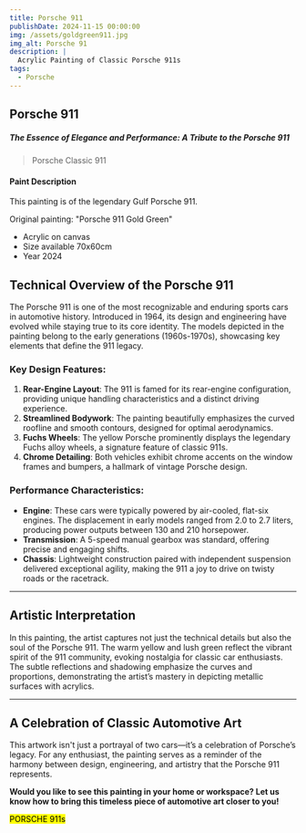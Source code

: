 ```yaml
---
title: Porsche 911
publishDate: 2024-11-15 00:00:00
img: /assets/goldgreen911.jpg
img_alt: Porsche 91
description: |
  Acrylic Painting of Classic Porsche 911s
tags:
  - Porsche
---
```


##  Porsche 911


##### *The Essence of Elegance and Performance: A Tribute to the Porsche 911* 

> Porsche Classic 911
####  Paint Description

This painting is of the legendary Gulf Porsche 911.
    
  Original painting: "Porsche 911 Gold Green"  

* Acrylic on canvas
* Size available 70x60cm
* Year 2024 


## Technical Overview of the Porsche 911

The Porsche 911 is one of the most recognizable and enduring sports cars in automotive history. Introduced in 1964, its design and engineering have evolved while staying true to its core identity. The models depicted in the painting belong to the early generations (1960s-1970s), showcasing key elements that define the 911 legacy.

### Key Design Features:
1. **Rear-Engine Layout**: The 911 is famed for its rear-engine configuration, providing unique handling characteristics and a distinct driving experience.
2. **Streamlined Bodywork**: The painting beautifully emphasizes the curved roofline and smooth contours, designed for optimal aerodynamics.
3. **Fuchs Wheels**: The yellow Porsche prominently displays the legendary Fuchs alloy wheels, a signature feature of classic 911s.
4. **Chrome Detailing**: Both vehicles exhibit chrome accents on the window frames and bumpers, a hallmark of vintage Porsche design.

### Performance Characteristics:
- **Engine**: These cars were typically powered by air-cooled, flat-six engines. The displacement in early models ranged from 2.0 to 2.7 liters, producing power outputs between 130 and 210 horsepower.
- **Transmission**: A 5-speed manual gearbox was standard, offering precise and engaging shifts.
- **Chassis**: Lightweight construction paired with independent suspension delivered exceptional agility, making the 911 a joy to drive on twisty roads or the racetrack.

---

## Artistic Interpretation

In this painting, the artist captures not just the technical details but also the soul of the Porsche 911. The warm yellow and lush green reflect the vibrant spirit of the 911 community, evoking nostalgia for classic car enthusiasts. The subtle reflections and shadowing emphasize the curves and proportions, demonstrating the artist’s mastery in depicting metallic surfaces with acrylics.

---

## A Celebration of Classic Automotive Art

This artwork isn't just a portrayal of two cars—it’s a celebration of Porsche’s legacy. For any enthusiast, the painting serves as a reminder of the harmony between design, engineering, and artistry that the Porsche 911 represents.

**Would you like to see this painting in your home or workspace? Let us know how to bring this timeless piece of automotive art closer to you!**

<mark>PORSCHE 911s</mark>

